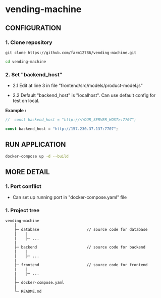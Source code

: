 # vending-machine

## CONFIGURATION

### **1. Clone repository**

```
git clone https://github.com/farm12786/vending-machine.git
```

```bash
cd vending-machine
```

### **2. Set "backend_host"**

- 2.1 Edit at line 3 in file "frontend/src/models/product-model.js"

- 2.2 Default "backend_host" is "localhost". Can use default config for test on local.

**Example :**

```javascript
//  const backend_host = "http://<YOUR_SERVER_HOST>:7707";

const backend_host = "http://157.230.37.137:7707";
```

## RUN APPLICATION

```bash
docker-compose up -d --build
```

## MORE DETAIL

### **1. Port conflict**

- Can set up running port in "docker-compose.yaml" file

### **1. Project tree**

```
vending-machine
    |
    ├─ database                     // source code for database
    |    |
    |    ├─ ...
    |
    ├─ backend                      // source code for backend
    |    |
    |    ├─ ...
    |
    ├─ frontend                     // source code for frontend
    |    |
    |    ├─ ...
    |
    ├─ docker-compose.yaml
    |
    └─ README.md

```
